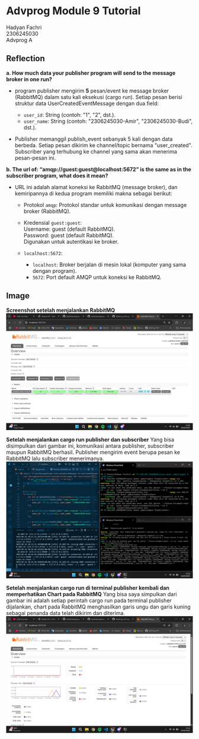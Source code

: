 # Advprog Module 9 Tutorial
Hadyan Fachri\
2306245030\
Advprog A

## Reflection
**a. How much data your publisher program will send to the message broker in one run?**

- program publisher mengirim **5** pesan/event ke message broker (RabbitMQ) dalam satu kali eksekusi (cargo run). Setiap pesan berisi struktur data UserCreatedEventMessage dengan dua field:
    - `user_id`: String (contoh: "1", "2", dst.).
    - `user_name`: String (contoh: "2306245030-Amir", "2306245030-Budi", dst.).

- Publisher memanggil publish_event sebanyak 5 kali dengan data berbeda. Setiap pesan dikirim ke channel/topic bernama "user_created". Subscriber yang terhubung ke channel yang sama akan menerima pesan-pesan ini.

**b. The url of: “amqp://guest:guest@localhost:5672” is the same as in the subscriber program, what does it mean?**

- URL ini adalah alamat koneksi ke RabbitMQ (message broker), dan kemiripannya di kedua program memiliki makna sebagai berikut:

    - Protokol `amqp`:
    Protokol standar untuk komunikasi dengan message broker (RabbitMQ).

    - Kredensial `guest:guest`:\
    Username: guest (default RabbitMQ).\
    Password: guest (default RabbitMQ).\
    Digunakan untuk autentikasi ke broker.

    - `localhost:5672`:
        - `localhost`: Broker berjalan di mesin lokal (komputer yang sama dengan program).
        - `5672`: Port default AMQP untuk koneksi ke RabbitMQ.

## Image
**Screenshot setelah menjalankan RabbitMQ**
![alt text](image.png)

**Setelah menjalankan cargo run publisher dan subscriber**
Yang bisa disimpulkan dari gambar ini, komunikasi antara publisher, subscriber maupun RabbitMQ berhasil. Publisher mengirim event berupa pesan ke RabbitMQ lalu subscriber menerimanya.
![alt text](image-1.png)

**Setelah menjalankan cargo run di terminal publisher kembali dan memperhatikan Chart pada RabbitMQ**
Yang bisa saya simpulkan dari gambar ini adalah setiap perintah cargo run pada terminal publisher dijalankan, chart pada RabbitMQ menghasilkan garis ungu dan garis kuning sebagai penanda data telah dikirim dan diterima.
![alt text](image-3.png)